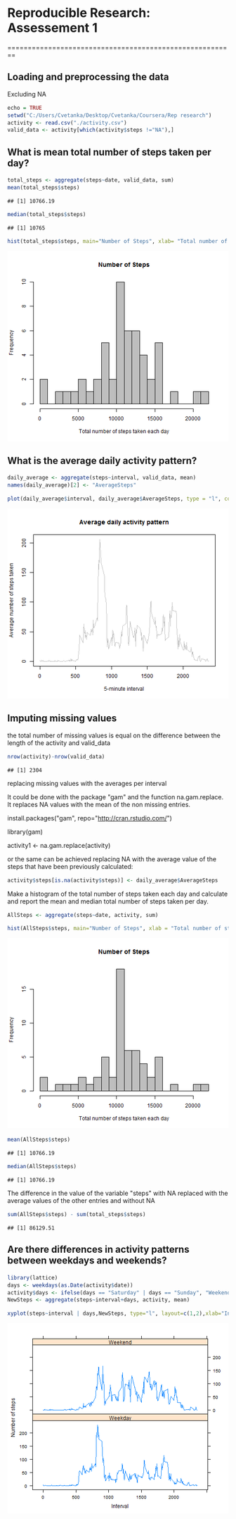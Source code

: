 # Reproducible Research: Assessement 1
========================================================


## Loading and preprocessing the data
  Excluding NA

```r
echo = TRUE
setwd("C:/Users/Cvetanka/Desktop/Cvetanka/Coursera/Rep research")
activity <- read.csv("./activity.csv")
valid_data <- activity[which(activity$steps !="NA"),]
```
## What is mean total number of steps taken per day?


```r
total_steps <- aggregate(steps~date, valid_data, sum)
mean(total_steps$steps)
```

```
## [1] 10766.19
```

```r
median(total_steps$steps)
```

```
## [1] 10765
```



```r
hist(total_steps$steps, main="Number of Steps", xlab= "Total number of steps taken each day", col = "gray",breaks=30)
```

![plot of chunk firstplot](figure/firstplot-1.png) 

## What is the average daily activity pattern?



```r
daily_average <- aggregate(steps~interval, valid_data, mean)
names(daily_average)[2] <- "AverageSteps" 
```


```r
plot(daily_average$interval, daily_average$AverageSteps, type = "l", col = "gray", main = "Average daily activity pattern", xlab="5-minute interval", ylab="Average number of steps taken")
```

![plot of chunk secondplot](figure/secondplot-1.png) 

## Imputing missing values
the total number of missing values is equal on the difference between the length of the activity and valid_data

```r
nrow(activity)-nrow(valid_data)
```

```
## [1] 2304
```
replacing missing values with the averages per interval

It could be done with the package "gam" and the function na.gam.replace. It replaces NA values with the mean of the non missing entries.

install.packages("gam", repo="http://cran.rstudio.com/")

library(gam)

activity1 <- na.gam.replace(activity)


or the same can be achieved replacing NA with the average value of the steps that have been previously calculated:


```r
activity$steps[is.na(activity$steps)] <- daily_average$AverageSteps
```

Make a histogram of the total number of steps taken each day and calculate and report the mean and median total number of
steps taken per day. 

```r
AllSteps <- aggregate(steps~date, activity, sum)
```


```r
hist(AllSteps$steps, main="Number of Steps", xlab = "Total number of steps taken each day", col = "gray", breaks = 30)
```

![plot of chunk thirdtplot](figure/thirdtplot-1.png) 

```r
mean(AllSteps$steps)
```

```
## [1] 10766.19
```

```r
median(AllSteps$steps)
```

```
## [1] 10766.19
```
The difference in the value of the variable "steps" with NA replaced with the average values of the other entries and without NA

```r
sum(AllSteps$steps) - sum(total_steps$steps)
```

```
## [1] 86129.51
```

## Are there differences in activity patterns between weekdays and weekends?


```r
library(lattice)
days <- weekdays(as.Date(activity$date))
activity$days <- ifelse(days == "Saturday" | days == "Sunday", "Weekend", "Weekday")
NewSteps <- aggregate(steps~interval+days, activity, mean)
```


```r
xyplot(steps~interval | days,NewSteps, type="l", layout=c(1,2),xlab="Interval",ylab = "Number of steps")
```

![plot of chunk fourthtplot](figure/fourthtplot-1.png) 

